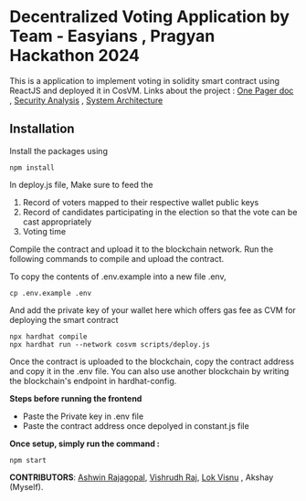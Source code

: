 # Decentralized Voting Application by Team - Easyians , Pragyan Hackathon 2024

This is a application to implement voting in solidity smart contract using ReactJS and deployed it in CosVM. Links about the project : [One Pager doc](https://drive.google.com/file/d/1tbwc807qruMyYlEh6nAxbm3HY7A_cn0w/view?usp=sharing) , [Security Analysis](https://drive.google.com/file/d/1QFN4wLbAdakBIKRPguobbCzNcozU53UU/view?usp=sharing) , [System Architecture](https://docs.google.com/document/d/1q3GgZ43-C4jlHRFa-QgjQS5G0FENmNxdheZnpyt4abE/edit#heading=h.y2d61vcme1ed) 

## Installation

Install the packages using

```shell
npm install
```

In deploy.js file, Make sure to feed the

1. Record of voters mapped to their respective wallet public keys
2. Record of candidates participating in the election so that the vote can be cast appropriately
3. Voting time

Compile the contract and upload it to the blockchain network. Run the following commands to compile and upload the contract.

To copy the contents of .env.example into a new file .env,

```shell
cp .env.example .env
```

And add the private key of your wallet here which offers gas fee as CVM for deploying the smart contract

```shell
npx hardhat compile
npx hardhat run --network cosvm scripts/deploy.js
```

Once the contract is uploaded to the blockchain, copy the contract address and copy it in the .env file. You can also use another blockchain by writing the blockchain's endpoint in hardhat-config.

**Steps before running the frontend**

- Paste the Private key in .env file
- Paste the contract address once depolyed in constant.js file

**Once setup, simply run the command :**

```shell
npm start
```

**CONTRIBUTORS**: [Ashwin Rajagopal](https://github.com/ashw1nr), [Vishrudh Raj](https://github.com/vishrudh-raj-rs-14), [Lok Visnu](https://github.com/lokvisnu) , Akshay (Myself).
